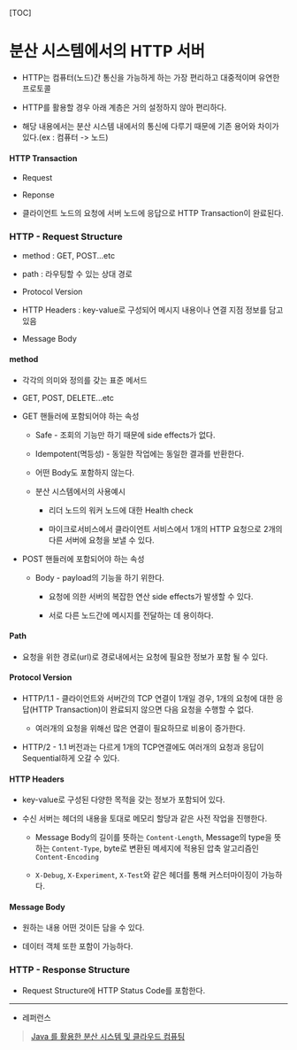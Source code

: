 [TOC]

# 분산 시스템에서의 HTTP 서버

- HTTP는 컴퓨터(노드)간 통신을 가능하게 하는 가장 편리하고 대중적이며 유연한 프로토콜

- HTTP를 활용할 경우 아래 계층은 거의 설정하지 않아 편리하다.

- 해당 내용에서는 분산 시스템 내에서의 통신에 다루기 때문에 기존 용어와 차이가 있다.(ex : 컴퓨터 -> 노드)

#### HTTP Transaction

- Request

- Reponse

- 클라이언트 노드의 요청에 서버 노드에 응답으로 HTTP Transaction이 완료된다.

### HTTP - Request Structure

- method : GET, POST...etc

- path : 라우팅할 수 있는 상대 경로

- Protocol Version

- HTTP Headers : key-value로 구성되어 메시지 내용이나 연결 지점 정보를 담고 있음

- Message Body

#### method

- 각각의 의미와 정의를 갖는 표준 메서드

- GET, POST, DELETE...etc

- GET 핸들러에 포함되어야 하는 속성
  
  - Safe - 조회의 기능만 하기 때문에 side effects가 없다.
  
  - Idempotent(멱등성) - 동일한 작업에는 동일한 결과를 반환한다.
  
  - 어떤 Body도 포함하지 않는다.
  
  - 분산 시스템에서의 사용예시
    
    - 리더 노드의 워커 노드에 대한 Health check
    
    - 마이크로서비스에서 클라이언트 서비스에서 1개의 HTTP 요청으로 2개의 다른 서버에 요청을 보낼 수 있다.

- POST 핸들러에 포함되어야 하는 속성
  
  - Body - payload의 기능을 하기 위한다.
    
    - 요청에 의한 서버의 복잡한 연산 side effects가 발생할 수 있다.
    
    - 서로 다른 노드간에 메시지를 전달하는 데 용이하다.

#### Path

- 요청을 위한 경로(url)로 경로내에서는 요청에 필요한 정보가 포함 될 수 있다.

#### Protocol Version

- HTTP/1.1 - 클라이언트와 서버간의 TCP 연결이 1개일 경우, 1개의 요청에 대한 응답(HTTP Transaction)이 완료되지 않으면 다음 요청을 수행할 수 없다.
  
  - 여러개의 요청을 위해선 많은 연결이 필요하므로 비용이 증가한다.

- HTTP/2 - 1.1 버전과는 다르게 1개의 TCP연결에도 여러개의 요청과 응답이 Sequential하게 오갈 수 있다.

#### HTTP Headers

- key-value로 구성된 다양한 목적을 갖는 정보가 포함되어 있다.

- 수신 서버는 헤더의 내용을 토대로 메모리 할당과 같은 사전 작업을 진행한다.
  
  - Message Body의 길이를 뜻하는 `Content-Length`, Message의 type을 뜻하는 `Content-Type`, byte로 변환된 메세지에 적용된 압축 알고리즘인 `Content-Encoding`
  
  - `X-Debug`, `X-Experiment`, `X-Test`와 같은 헤더를 통해 커스터마이징이 가능하다.

#### Message Body

- 원하는 내용 어떤 것이든 담을 수 있다.

- 데이터 객체 또한 포함이 가능하다.

### HTTP - Response Structure

- Request Structure에 HTTP Status Code를 포함한다.

---  

- 레퍼런스

> [Java 를 활용한 분산 시스템 및 클라우드 컴퓨팅](https://www.udemy.com/course/java-distributed-system/)
